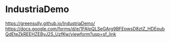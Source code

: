 # IndustriaDemo

https://greensully.github.io/IndustriaDemo/
https://docs.google.com/forms/d/e/1FAIpQLSeGArg9BFEpwsD8ztZ_HDEpubQdEteZkREEHZEByJ2S_UzfKw/viewform?usp=sf_link
